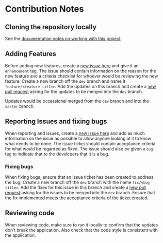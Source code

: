 # Contribution Notes

## Cloning the repository locally

See the [documentation notes on working with this project](README.md#Working-With-this-Project)

## Adding Features

Before adding new features, create a [new issue here](https://github.com/adams-id/tic-tac-toe/issues/new) and give it an `enhancement` tag. The issue should contain information on the reason for the new feature and a criteria checklist for whoever would be reviewing the new feature. Create a new branch off the `dev` branch and name it `feature/<feature-title>`. Add the updates on this branch and create a [new pull request](https://github.com/adams-id/tic-tac-toe/compare) asking for the updates to be merged into the `dev` branch.

Updates would be occassional merged from the `dev` branch and into the `master` branch.

## Reporting Issues and fixing bugs

When reporting and issues, create a [new issue here](https://github.com/adams-id/tic-tac-toe/issues/new) and add as much information on the issue as possible to allow anyone looking at it to know what needs to be done. The issue ticket should contain acceptance criteria for what would be regarded as fixed. The issue should also be given a `bug` tag to indicate that to the developers that it is a bug.

### Fixing bugs

When fixing bugs, ensure that an issue ticket has been created to address the bug. Create a new branch off the `dev` branch with the name `fix/<bug-title>`. Add the fixes for this issue in this branch and create a [new pull request](https://github.com/adams-id/tic-tac-toe/compare) asking for the issues to be merged into the `dev` branch. Ensure that the fix implemented meets the acceptance criteria of the ticket created.

## Reviewing code

When reviewing code, make sure to run it locally to confirm that the updates don't break the application. Also check that the code style is consistent with the application.
